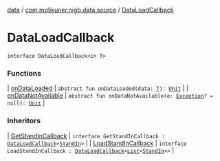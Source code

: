 [data](../../index.md) / [com.molikuner.nigb.data.source](../index.md) / [DataLoadCallback](./index.md)

# DataLoadCallback

`interface DataLoadCallback<in T>`

### Functions

| [onDataLoaded](on-data-loaded.md) | `abstract fun onDataLoaded(data: `[`T`](index.md#T)`): `[`Unit`](https://kotlinlang.org/api/latest/jvm/stdlib/kotlin/-unit/index.html) |
| [onDataNotAvailable](on-data-not-available.md) | `abstract fun onDataNotAvailable(e: `[`Exception`](https://kotlinlang.org/api/latest/jvm/stdlib/kotlin/-exception/index.html)`? = null): `[`Unit`](https://kotlinlang.org/api/latest/jvm/stdlib/kotlin/-unit/index.html) |

### Inheritors

| [GetStandInCallback](../-stand-in-data-source/-get-stand-in-callback.md) | `interface GetStandInCallback : `[`DataLoadCallback`](./index.md)`<`[`StandIn`](../../com.molikuner.nigb.data.types/-stand-in/index.md)`>` |
| [LoadStandInCallback](../-stand-in-data-source/-load-stand-in-callback.md) | `interface LoadStandInCallback : `[`DataLoadCallback`](./index.md)`<`[`List`](https://kotlinlang.org/api/latest/jvm/stdlib/kotlin.collections/-list/index.html)`<`[`StandIn`](../../com.molikuner.nigb.data.types/-stand-in/index.md)`>>` |

